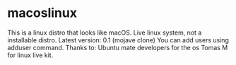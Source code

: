 # macoslinux
This is a linux distro that looks like macOS. Live linux system, not a installable distro.
Latest version: 0.1 (mojave clone)
You can add users using adduser command.
Thanks to:
Ubuntu mate developers for the os
Tomas M for linux live kit.


